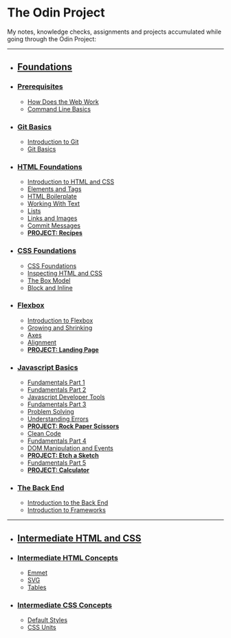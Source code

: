 # The Odin Project

My notes, knowledge checks, assignments and projects accumulated while going through the Odin Project:

---

- ## [Foundations](https://github.com/chrscmpl/TOP/tree/main/Foundations)

- ### [Prerequisites](https://github.com/chrscmpl/TOP/tree/main/Foundations/1.Prerequisites)

  - [How Does the Web Work](https://github.com/chrscmpl/TOP/tree/main/Foundations/1.Prerequisites/1.How-Does-The-Web-Work)
  - [Command Line Basics](https://github.com/chrscmpl/TOP/tree/main/Foundations/1.Prerequisites/2.Command-Line-Basics)

- ### [Git Basics](https://github.com/chrscmpl/TOP/tree/main/Foundations/2.Git-Basics)

  - [Introduction to Git](https://github.com/chrscmpl/TOP/tree/main/Foundations/2.Git-Basics/1.Introduction-To-Git)
  - [Git Basics](https://github.com/chrscmpl/TOP/tree/main/Foundations/2.Git-Basics/2.Git-Basics)

- ### [HTML Foundations](https://github.com/chrscmpl/TOP/tree/main/Foundations/3.HTML-Foundations)

  - [Introduction to HTML and CSS](https://github.com/chrscmpl/TOP/tree/main/Foundations/3.HTML-Foundations/1.Introduction-to-HTML%26CSS)
  - [Elements and Tags](https://github.com/chrscmpl/TOP/tree/main/Foundations/3.HTML-Foundations/2.Elements-and-Tags)
  - [HTML Boilerplate](https://github.com/chrscmpl/TOP/tree/main/Foundations/3.HTML-Foundations/3.HTML-Boilerplate)
  - [Working With Text](https://github.com/chrscmpl/TOP/tree/main/Foundations/3.HTML-Foundations/4.Working-With-Text)
  - [Lists](https://github.com/chrscmpl/TOP/tree/main/Foundations/3.HTML-Foundations/5.Lists)
  - [Links and Images](https://github.com/chrscmpl/TOP/tree/main/Foundations/3.HTML-Foundations/6.Links-And-Images)
  - [Commit Messages](https://github.com/chrscmpl/TOP/tree/main/Foundations/3.HTML-Foundations/7.Commit-Messages)
  - **[PROJECT: Recipes](https://github.com/chrscmpl/odin-recipes)**

- ### [CSS Foundations](https://github.com/chrscmpl/TOP/tree/main/Foundations/4.CSS-Foundations)

  - [CSS Foundations](https://github.com/chrscmpl/TOP/tree/main/Foundations/4.CSS-Foundations/1.CSS-Foundations)
  - [Inspecting HTML and CSS](https://github.com/chrscmpl/TOP/tree/main/Foundations/4.CSS-Foundations/2.Inspecting-HTML%26CSS)
  - [The Box Model](https://github.com/chrscmpl/TOP/tree/main/Foundations/4.CSS-Foundations/3.The-Box-Model)
  - [Block and Inline](https://github.com/chrscmpl/TOP/tree/main/Foundations/4.CSS-Foundations/4.Block-and-Inline)

- ### [Flexbox](https://github.com/chrscmpl/TOP/tree/main/Foundations/5.Flexbox)

  - [Introduction to Flexbox](https://github.com/chrscmpl/TOP/tree/main/Foundations/5.Flexbox/1.Introduction-to-Flexbox)
  - [Growing and Shrinking](https://github.com/chrscmpl/TOP/tree/main/Foundations/5.Flexbox/2.Growing-and-Shrinking)
  - [Axes](https://github.com/chrscmpl/TOP/tree/main/Foundations/5.Flexbox/3.Axes)
  - [Alignment](https://github.com/chrscmpl/TOP/tree/main/Foundations/5.Flexbox/4.Alignment)
  - **[PROJECT: Landing Page](https://github.com/chrscmpl/odin-landing-page)**

- ### [Javascript Basics](https://github.com/chrscmpl/TOP/tree/main/Foundations/6.Javascript-Basics)

  - [Fundamentals Part 1](https://github.com/chrscmpl/TOP/tree/main/Foundations/6.Javascript-Basics/1.Fundamentals-Part-1)
  - [Fundamentals Part 2](https://github.com/chrscmpl/TOP/tree/main/Foundations/6.Javascript-Basics/2.Fundamentals-Part-2)
  - [Javascript Developer Tools](https://github.com/chrscmpl/TOP/tree/main/Foundations/6.Javascript-Basics/3.Javascript-Developer-Tools)
  - [Fundamentals Part 3](https://github.com/chrscmpl/TOP/tree/main/Foundations/6.Javascript-Basics/4.Fundamentals-Part-3)
  - [Problem Solving](https://github.com/chrscmpl/TOP/tree/main/Foundations/6.Javascript-Basics/5.Problem-Solving)
  - [Understanding Errors](https://github.com/chrscmpl/TOP/tree/main/Foundations/6.Javascript-Basics/6.Understanding-Errors)
  - **[PROJECT: Rock Paper Scissors](https://github.com/chrscmpl/odin-rock-paper-scissors)**
  - [Clean Code](https://github.com/chrscmpl/TOP/tree/main/Foundations/6.Javascript-Basics/8.Clean-Code)
  - [Fundamentals Part 4](https://github.com/chrscmpl/TOP/tree/main/Foundations/6.Javascript-Basics/9.Fundamentals-Part-4)
  - [DOM Manipulation and Events](https://github.com/chrscmpl/TOP/tree/main/Foundations/6.Javascript-Basics/10.DOM-Manipulation-and-Events)
  - **[PROJECT: Etch a Sketch](https://github.com/chrscmpl/odin-etch-a-sketch)**
  - [Fundamentals Part 5](https://github.com/chrscmpl/TOP/tree/main/Foundations/6.Javascript-Basics/12.Fundamentals-Part-5)
  - **[PROJECT: Calculator](https://github.com/chrscmpl/odin-calculator)**

- ### [The Back End](https://github.com/chrscmpl/TOP/tree/main/Foundations/7.The-Back-End)

  - [Introduction to the Back End](https://github.com/chrscmpl/TOP/tree/main/Foundations/7.The-Back-End/1.Introduction-to-the-Back-End)
  - [Introduction to Frameworks](https://github.com/chrscmpl/TOP/tree/main/Foundations/7.The-Back-End/2.Introduction-to-Frameworks)

---

- ## [Intermediate HTML and CSS](https://github.com/chrscmpl/TOP/tree/main/Intermediate-HTML-and-CSS)

- ### [Intermediate HTML Concepts](https://github.com/chrscmpl/TOP/tree/main/Intermediate-HTML-and-CSS/1.Intermediate-HTML-Concepts)

  - [Emmet](https://github.com/chrscmpl/TOP/tree/main/Intermediate-HTML-and-CSS/1.Intermediate-HTML-Concepts/1.Emmet)
  - [SVG](https://github.com/chrscmpl/TOP/tree/main/Intermediate-HTML-and-CSS/1.Intermediate-HTML-Concepts/2.SVG)
  - [Tables](https://github.com/chrscmpl/TOP/tree/main/Intermediate-HTML-and-CSS/1.Intermediate-HTML-Concepts/3.Tables)

- ### [Intermediate CSS Concepts](https://github.com/chrscmpl/TOP/tree/main/Intermediate-HTML-and-CSS/2.Intermediate-CSS-Concepts)

  - [Default Styles](https://github.com/chrscmpl/TOP/tree/main/Intermediate-HTML-and-CSS/2.Intermediate-CSS-Concepts/1.Default-Styles)
  - [CSS Units](https://github.com/chrscmpl/TOP/tree/main/Intermediate-HTML-and-CSS/2.Intermediate-CSS-Concepts/2.CSS-Units)
